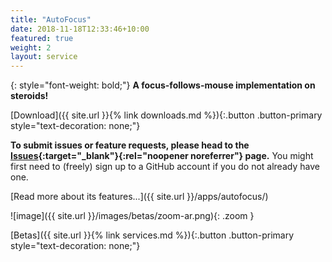 ```yaml
---
title: "AutoFocus"
date: 2018-11-18T12:33:46+10:00
featured: true
weight: 2
layout: service
---
```


{: style="font-weight: bold;"}
**A focus-follows-mouse implementation on steroids!**

[Download]({{ site.url }}{% link downloads.md %}){:.button .button-primary style="text-decoration: none;"}

**To submit issues or feature requests, please head to the [Issues](https://github.com/synappser/AutoFocus/issues){:target="_blank"}{:rel="noopener noreferrer"} page.** You might first need to (freely) sign up to a GitHub account if you do not already have one.

<!--break-->

[Read more about its features...]({{ site.url }}/apps/autofocus/)

![image]({{ site.url }}/images/betas/zoom-ar.png){: .zoom }

[Betas]({{ site.url }}{% link services.md %}){:.button .button-primary style="text-decoration: none;"}
